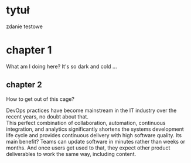# tytuł

zdanie testowe

# chapter 1

What am I doing here? It's so dark and cold ...

## chapter 2

How to get out of this cage?

DevOps practices have become mainstream in the IT industry over the recent years, no doubt about that.   
This perfect combination of collaboration, automation, continuous integration, and analytics significantly shortens the systems development life cycle and provides continuous delivery with high software quality. Its main benefit? Teams can update software in minutes rather than weeks or months. And once users get used to that, they expect other product deliverables to work the same way, including content. 